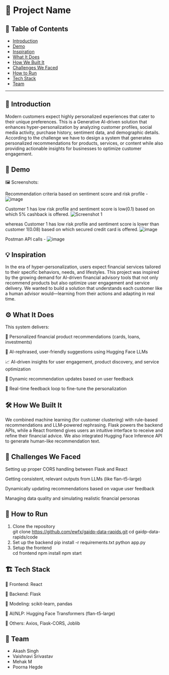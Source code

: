 # 🚀 Project Name

## 📌 Table of Contents
- [Introduction](#introduction)
- [Demo](#demo)
- [Inspiration](#inspiration)
- [What It Does](#what-it-does)
- [How We Built It](#how-we-built-it)
- [Challenges We Faced](#challenges-we-faced)
- [How to Run](#how-to-run)
- [Tech Stack](#tech-stack)
- [Team](#team)

---

## 🎯 Introduction
Modern customers expect highly personalized experiences that cater to their unique preferences. This is a Generative Al-driven solution that enhances hyper-personalization by analyzing customer profiles, social media activity, purchase history, sentiment data, and demographic details. According to the challenge we have to design a system that generates personalized recommendations for products, services, or content while also providing actionable insights for businesses to optimize customer engagement.

## 🎥 Demo
🖼️ Screenshots:

Recommendation criteria based on sentiment score and risk profile - 
![image](https://github.com/user-attachments/assets/6e15ceef-ab43-4555-97c2-300dd1869e17)

Customer 1 has low risk profile and sentiment score is low(0.1) based on which 5% cashback is offered.
![Screenshot 1](https://github.com/user-attachments/assets/b7b7cf9e-5f69-4763-897f-bfa4306fcc4f)

whereas Customer 1 has low risk profile and sentiment score is lower than customer 1(0.08) based on which secured credit card is offered.
![image](https://github.com/user-attachments/assets/98e20bd7-cfcb-44c0-abfa-945a8f9c1bed)

Postman API calls -
![image](https://github.com/user-attachments/assets/508946d8-43a2-4799-afec-2b92b2dd6572)



## 💡 Inspiration
In the era of hyper-personalization, users expect financial services tailored to their specific behaviors, needs, and lifestyles. This project was inspired by the growing demand for AI-driven financial advisory tools that not only recommend products but also optimize user engagement and service delivery. We wanted to build a solution that understands each customer like a human advisor would—learning from their actions and adapting in real time.

## ⚙️ What It Does
This system delivers:

🎯 Personalized financial product recommendations (cards, loans, investments)

🤖 AI-rephrased, user-friendly suggestions using Hugging Face LLMs

📈 AI-driven insights for user engagement, product discovery, and service optimization

🔄 Dynamic recommendation updates based on user feedback

💬 Real-time feedback loop to fine-tune the personalization

## 🛠️ How We Built It
We combined machine learning (for customer clustering) with rule-based recommendations and LLM-powered rephrasing. Flask powers the backend APIs, while a React frontend gives users an intuitive interface to receive and refine their financial advice. We also integrated Hugging Face Inference API to generate human-like recommendation text.

## 🚧 Challenges We Faced
Setting up proper CORS handling between Flask and React

Getting consistent, relevant outputs from LLMs (like flan-t5-large)

Dynamically updating recommendations based on vague user feedback

Managing data quality and simulating realistic financial personas

## 🏃 How to Run
1. Clone the repository  
   git clone https://github.com/ewfx/gaidp-data-rapids.git
   cd gaidp-data-rapids/code
2. Set up the backend 
   pip install -r requirements.txt
   python app.py
3. Setup the frontend  
   cd frontend
   npm install
   npm start

## 🏗️ Tech Stack
🔹 Frontend: React

🔹 Backend: Flask

🔹 Modeling: scikit-learn, pandas

🔹 AI/NLP: Hugging Face Transformers (flan-t5-large)

🔹 Others: Axios, Flask-CORS, Joblib

## 👥 Team
- Akash Singh
- Vaishnavi Srivastav
- Mehak M
- Poorna Hegde
